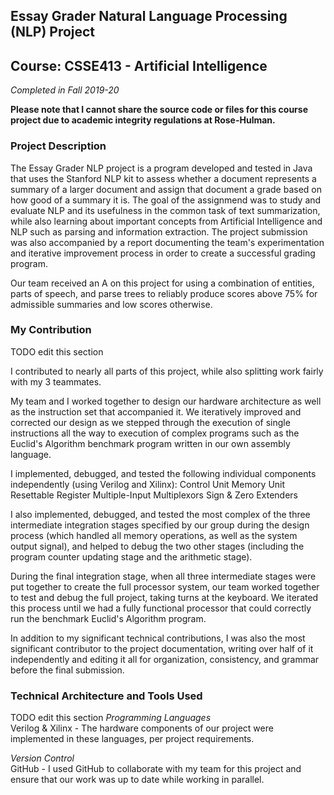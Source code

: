 ## Essay Grader Natural Language Processing (NLP) Project
## Course: CSSE413 - Artificial Intelligence
*Completed in Fall 2019-20*

**Please note that I cannot share the source code or files for this course project due to academic integrity regulations at Rose-Hulman.**

### Project Description
The Essay Grader NLP project is a program developed and tested in Java that uses the Stanford NLP kit to assess whether a document represents a summary of a larger document and assign that document a grade based on how good of a summary it is. The goal of the assignmend was to study and evaluate NLP and its usefulness in the common task of text summarization, while also learning about important concepts from Artificial Intelligence and NLP such as parsing and information extraction. The project submission was also accompanied by a report documenting the team's experimentation and iterative improvement process in order to create a successful grading program. 

Our team received an A on this project for using a combination of entities, parts of speech, and parse trees to reliably produce scores above 75% for admissible summaries and low scores otherwise. 

### My Contribution
TODO edit this section

I contributed to nearly all parts of this project, while also splitting work fairly with my 3 teammates. 

My team and I worked together to design our hardware architecture as well as the instruction set that accompanied it. We iteratively improved and corrected our design as we stepped through the execution of single instructions all the way to execution of complex programs such as the Euclid's Algorithm benchmark program written in our own assembly language. 

I implemented, debugged, and tested the following individual components independently (using Verilog and Xilinx):
Control Unit
Memory Unit
Resettable Register
Multiple-Input Multiplexors
Sign & Zero Extenders

I also implemented, debugged, and tested the most complex of the three intermediate integration stages specified by our group during the design process (which handled all memory operations, as well as the system output signal), and helped to debug the two other stages (including the program counter updating stage and the arithmetic stage). 

During the final integration stage, when all three intermediate stages were put together to create the full processor system, our team worked together to test and debug the full project, taking turns at the keyboard. We iterated this process until we had a fully functional processor that could correctly run the benchmark Euclid's Algorithm program. 

In addition to my significant technical contributions, I was also the most significant contributor to the project documentation, writing over half of it independently and editing it all for organization, consistency, and grammar before the final submission. 

### Technical Architecture and Tools Used
TODO edit this section
*Programming Languages* <br>
Verilog & Xilinx - The hardware components of our project were implemented in these languages, per project requirements. 

*Version Control* <br>
GitHub - I used GitHub to collaborate with my team for this project and ensure that our work was up to date while working in parallel.
